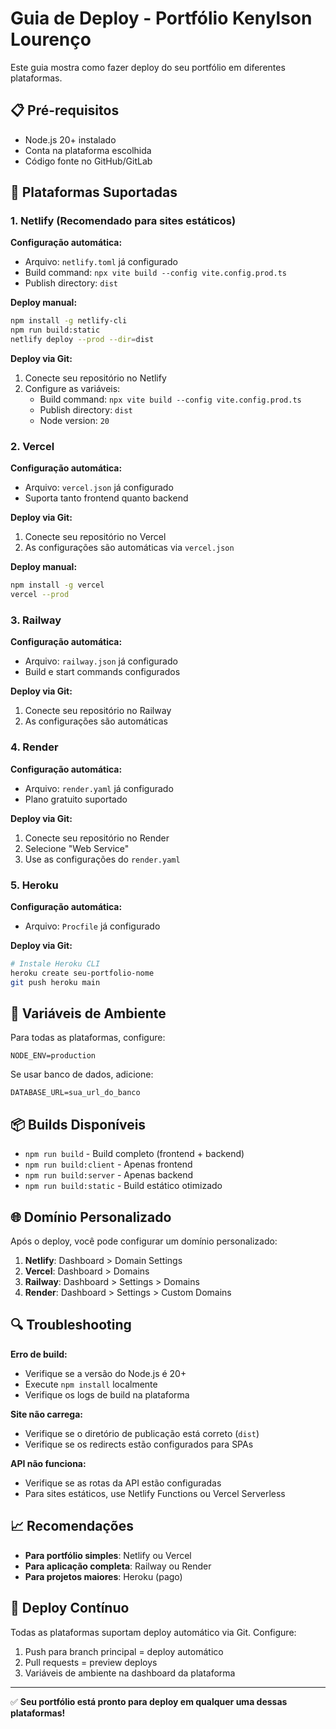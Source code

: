 # Guia de Deploy - Portfólio Kenylson Lourenço

Este guia mostra como fazer deploy do seu portfólio em diferentes plataformas.

## 📋 Pré-requisitos

- Node.js 20+ instalado
- Conta na plataforma escolhida
- Código fonte no GitHub/GitLab

## 🚀 Plataformas Suportadas

### 1. Netlify (Recomendado para sites estáticos)

**Configuração automática:**
- Arquivo: `netlify.toml` já configurado
- Build command: `npx vite build --config vite.config.prod.ts`
- Publish directory: `dist`

**Deploy manual:**
```bash
npm install -g netlify-cli
npm run build:static
netlify deploy --prod --dir=dist
```

**Deploy via Git:**
1. Conecte seu repositório no Netlify
2. Configure as variáveis:
   - Build command: `npx vite build --config vite.config.prod.ts`
   - Publish directory: `dist`
   - Node version: `20`

### 2. Vercel

**Configuração automática:**
- Arquivo: `vercel.json` já configurado
- Suporta tanto frontend quanto backend

**Deploy via Git:**
1. Conecte seu repositório no Vercel
2. As configurações são automáticas via `vercel.json`

**Deploy manual:**
```bash
npm install -g vercel
vercel --prod
```

### 3. Railway

**Configuração automática:**
- Arquivo: `railway.json` já configurado
- Build e start commands configurados

**Deploy via Git:**
1. Conecte seu repositório no Railway
2. As configurações são automáticas

### 4. Render

**Configuração automática:**
- Arquivo: `render.yaml` já configurado
- Plano gratuito suportado

**Deploy via Git:**
1. Conecte seu repositório no Render
2. Selecione "Web Service"
3. Use as configurações do `render.yaml`

### 5. Heroku

**Configuração automática:**
- Arquivo: `Procfile` já configurado

**Deploy via Git:**
```bash
# Instale Heroku CLI
heroku create seu-portfolio-nome
git push heroku main
```

## 🔧 Variáveis de Ambiente

Para todas as plataformas, configure:

```
NODE_ENV=production
```

Se usar banco de dados, adicione:
```
DATABASE_URL=sua_url_do_banco
```

## 📦 Builds Disponíveis

- `npm run build` - Build completo (frontend + backend)
- `npm run build:client` - Apenas frontend
- `npm run build:server` - Apenas backend
- `npm run build:static` - Build estático otimizado

## 🌐 Domínio Personalizado

Após o deploy, você pode configurar um domínio personalizado:

1. **Netlify**: Dashboard > Domain Settings
2. **Vercel**: Dashboard > Domains
3. **Railway**: Dashboard > Settings > Domains
4. **Render**: Dashboard > Settings > Custom Domains

## 🔍 Troubleshooting

**Erro de build:**
- Verifique se a versão do Node.js é 20+
- Execute `npm install` localmente
- Verifique os logs de build na plataforma

**Site não carrega:**
- Verifique se o diretório de publicação está correto (`dist`)
- Verifique se os redirects estão configurados para SPAs

**API não funciona:**
- Verifique se as rotas da API estão configuradas
- Para sites estáticos, use Netlify Functions ou Vercel Serverless

## 📈 Recomendações

- **Para portfólio simples**: Netlify ou Vercel
- **Para aplicação completa**: Railway ou Render
- **Para projetos maiores**: Heroku (pago)

## 🔄 Deploy Contínuo

Todas as plataformas suportam deploy automático via Git. Configure:

1. Push para branch principal = deploy automático
2. Pull requests = preview deploys
3. Variáveis de ambiente na dashboard da plataforma

---

✅ **Seu portfólio está pronto para deploy em qualquer uma dessas plataformas!**